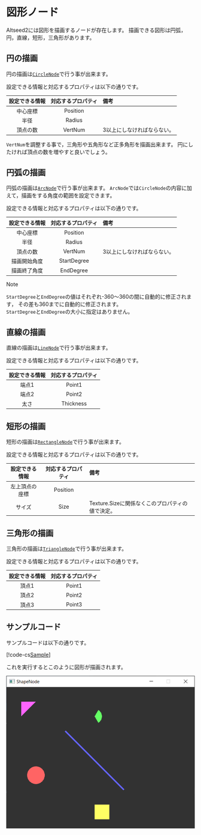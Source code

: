 # 図形ノード

Altseed2には図形を描画するノードが存在します。
描画できる図形は円弧，円，直線，短形，三角形があります。

## 円の描画

円の描画は[`CircleNode`](xref:Altseed.CircleNode)で行う事が出来ます。

設定できる情報と対応するプロパティは以下の通りです。

|設定できる情報|対応するプロパティ|備考|
|:---:|:---:|:---|
|中心座標|Position||
|半径|Radius||
|頂点の数|VertNum|3以上にしなければならない。|

`VertNum`を調整する事で，三角形や五角形など正多角形を描画出来ます。
円にしたければ頂点の数を増やすと良いでしょう。

## 円弧の描画

円弧の描画は[`ArcNode`](xref:Altseed.ArcNode)で行う事が出来ます。
`ArcNode`では`CircleNode`の内容に加えて，描画をする角度の範囲を設定できます。

設定できる情報と対応するプロパティは以下の通りです。

|設定できる情報|対応するプロパティ|備考|
|:---:|:---:|:---|
|中心座標|Position||
|半径|Radius||
|頂点の数|VertNum|3以上にしなければならない。|
|描画開始角度|StartDegree||
|描画終了角度|EndDegree||

> [!NOTE]
> `StartDegree`と`EndDegree`の値はそれぞれ-360～360の間に自動的に修正されます，
> その差も360までに自動的に修正されます。  
> `StartDegree`と`EndDegree`の大小に指定はありません。

## 直線の描画

直線の描画は[`LineNode`](xref:Altseed.LineNode)で行う事が出来ます。

設定できる情報と対応するプロパティは以下の通りです。

|設定できる情報|対応するプロパティ|
|:---:|:---:|
|端点1|Point1|
|端点2|Point2|
|太さ|Thickness|

## 短形の描画

短形の描画は[`RectangleNode`](xref:Altseed.RectangleNode)で行う事が出来ます。

設定できる情報と対応するプロパティは以下の通りです。

|設定できる情報|対応するプロパティ|備考|
|:---:|:---:|:---|
|左上頂点の座標|Position||
|サイズ|Size|Texture.Sizeに関係なくこのプロパティの値で決定。|

## 三角形の描画

三角形の描画は[`TriangleNode`](xref:Altseed.TriangleNode)で行う事が出来ます。

設定できる情報と対応するプロパティは以下の通りです。

|設定できる情報|対応するプロパティ|
|:---:|:---:|
|頂点1|Point1|
|頂点2|Point2|
|頂点3|Point3|

## サンプルコード

サンプルコードは以下の通りです。

[!code-cs[Sample](../../Src/Samples/ShapeNode/ShapeNode.cs)]

これを実行するとこのように図形が描画されます。

![Result](Image/ShapeNodes.png)